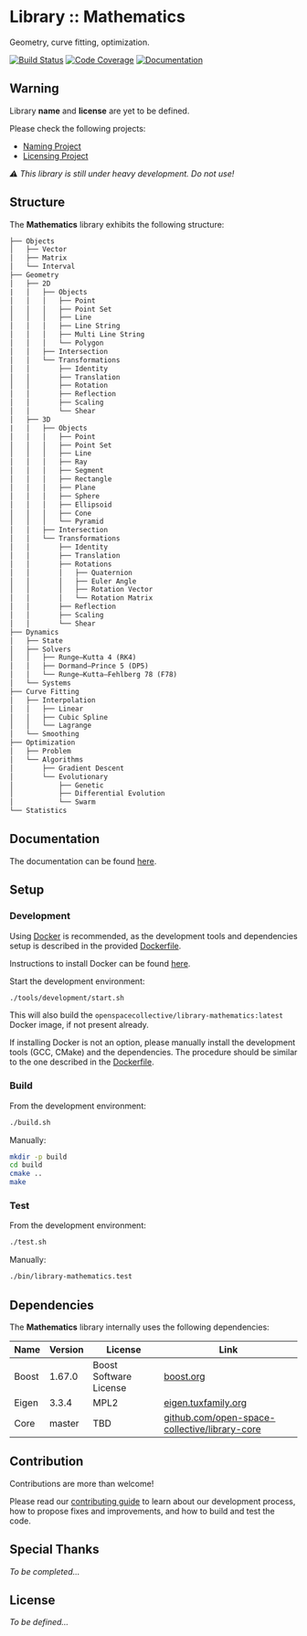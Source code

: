 Library :: Mathematics
======================

Geometry, curve fitting, optimization.

[![Build Status](https://travis-ci.com/open-space-collective/library-mathematics.svg?branch=master)](https://travis-ci.com/open-space-collective/library-mathematics)
[![Code Coverage](https://codecov.io/gh/open-space-collective/library-mathematics/branch/master/graph/badge.svg)](https://codecov.io/gh/open-space-collective/library-mathematics)
[![Documentation](https://readthedocs.org/projects/docs/badge/?version=latest)](https://open-space-collective.github.io/library-mathematics)

## Warning

Library **name** and **license** are yet to be defined.

Please check the following projects:

- [Naming Project](https://github.com/orgs/open-space-collective/projects/1)
- [Licensing Project](https://github.com/orgs/open-space-collective/projects/2)

*⚠ This library is still under heavy development. Do not use!*

## Structure

The **Mathematics** library exhibits the following structure:

```txt
├── Objects
│   ├── Vector
│   ├── Matrix
│   └── Interval
├── Geometry
│   ├── 2D
|   │   ├── Objects
│   │   │   ├── Point
│   │   │   ├── Point Set
│   │   │   ├── Line
│   │   │   ├── Line String
│   │   │   ├── Multi Line String
│   │   │   └── Polygon
│   │   ├── Intersection
│   │   └── Transformations
│   │       ├── Identity
│   │       ├── Translation
│   │       ├── Rotation
│   │       ├── Reflection
│   │       ├── Scaling
│   │       └── Shear
│   ├── 3D
|   │   ├── Objects
│   │   │   ├── Point
│   │   │   ├── Point Set
│   │   │   ├── Line
│   │   │   ├── Ray
│   │   │   ├── Segment
│   │   │   ├── Rectangle
│   │   │   ├── Plane
│   │   │   ├── Sphere
│   │   │   ├── Ellipsoid
│   │   │   ├── Cone
│   │   │   └── Pyramid
│   │   ├── Intersection
│   │   └── Transformations
│   │       ├── Identity
│   │       ├── Translation
│   │       ├── Rotations
│   │       │   ├── Quaternion
│   │       │   ├── Euler Angle
│   │       │   ├── Rotation Vector
│   │       │   └── Rotation Matrix
│   │       ├── Reflection
│   │       ├── Scaling
│   │       └── Shear
├── Dynamics
│   ├── State
│   ├── Solvers
│   │   ├── Runge–Kutta 4 (RK4)
│   │   ├── Dormand–Prince 5 (DP5)
│   │   └── Runge–Kutta–Fehlberg 78 (F78)
│   └── Systems
├── Curve Fitting
│   ├── Interpolation
│   │   ├── Linear
│   │   ├── Cubic Spline
│   │   └── Lagrange
│   └── Smoothing
├── Optimization
│   ├── Problem
│   └── Algorithms
│       ├── Gradient Descent
│       └── Evolutionary
│           ├── Genetic
│           ├── Differential Evolution
│           └── Swarm
└── Statistics
```

## Documentation

The documentation can be found [here](https://open-space-collective.github.io/library-mathematics).

## Setup

### Development

Using [Docker](https://www.docker.com) is recommended, as the development tools and dependencies setup is described in the provided [Dockerfile](./tools/development/docker/Dockerfile).

Instructions to install Docker can be found [here](https://docs.docker.com/install/).

Start the development environment:

```bash
./tools/development/start.sh
```

This will also build the `openspacecollective/library-mathematics:latest` Docker image, if not present already.

If installing Docker is not an option, please manually install the development tools (GCC, CMake) and the dependencies.
The procedure should be similar to the one described in the [Dockerfile](./tools/development/docker/Dockerfile).

### Build

From the development environment:

```bash
./build.sh
```

Manually:

```bash
mkdir -p build
cd build
cmake ..
make
```

### Test

From the development environment:

```bash
./test.sh
```

Manually:

```bash
./bin/library-mathematics.test
```

## Dependencies

The **Mathematics** library internally uses the following dependencies:

| Name        | Version | License                | Link                                                                                                   |
|-------------|---------|------------------------|--------------------------------------------------------------------------------------------------------|
| Boost       | 1.67.0  | Boost Software License | [boost.org](https://www.boost.org)                                                                     |
| Eigen       | 3.3.4   | MPL2                   | [eigen.tuxfamily.org](http://eigen.tuxfamily.org/index.php)                                            |
| Core        | master  | TBD                    | [github.com/open-space-collective/library-core](https://github.com/open-space-collective/library-core) |

## Contribution

Contributions are more than welcome!

Please read our [contributing guide](CONTRIBUTING.md) to learn about our development process, how to propose fixes and improvements, and how to build and test the code.

## Special Thanks

*To be completed...*

## License

*To be defined...*